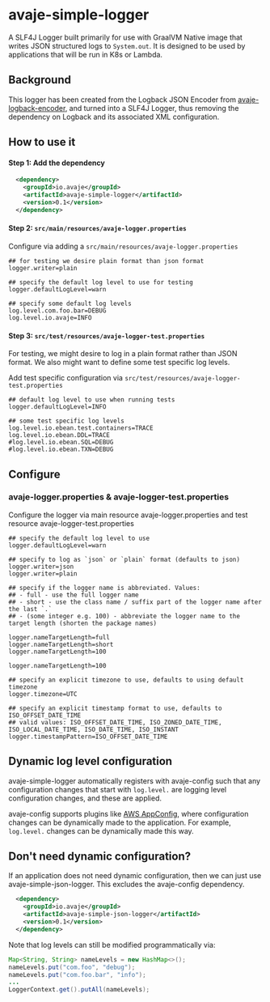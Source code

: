 # avaje-simple-logger

A SLF4J Logger built primarily for use with GraalVM Native image that writes JSON structured logs to `System.out`. 
It is designed to be used by applications that will be run in K8s or Lambda. 


## Background

This logger has been created from the Logback JSON Encoder from [avaje-logback-encoder](https://github.com/avaje/avaje-logback-encoder), 
and turned into a SLF4J Logger, thus removing the dependency on Logback and its associated XML configuration.


## How to use it

#### Step 1: Add the dependency

```xml
  <dependency>
    <groupId>io.avaje</groupId>
    <artifactId>avaje-simple-logger</artifactId>
    <version>0.1</version>
  </dependency>
```

#### Step 2: `src/main/resources/avaje-logger.properties`

Configure via adding a `src/main/resources/avaje-logger.properties`
```properties
## for testing we desire plain format than json format
logger.writer=plain

## specify the default log level to use for testing
logger.defaultLogLevel=warn

## specify some default log levels
log.level.com.foo.bar=DEBUG
log.level.io.avaje=INFO
```

#### Step 3: `src/test/resources/avaje-logger-test.properties`

For testing, we might desire to log in a plain format rather than JSON format. 
We also might want to define some test specific log levels.

Add test specific configuration via `src/test/resources/avaje-logger-test.properties`

```properties
## default log level to use when running tests
logger.defaultLogLevel=INFO

## some test specific log levels
log.level.io.ebean.test.containers=TRACE
log.level.io.ebean.DDL=TRACE
#log.level.io.ebean.SQL=DEBUG
#log.level.io.ebean.TXN=DEBUG
```

## Configure

### avaje-logger.properties & avaje-logger-test.properties

Configure the logger via main resource avaje-logger.properties 
and test resource avaje-logger-test.properties


```properties
## specify the default log level to use
logger.defaultLogLevel=warn

## specify to log as `json` or `plain` format (defaults to json)
logger.writer=json
logger.writer=plain

## specify if the logger name is abbreviated. Values:
## - full - use the full logger name
## - short - use the class name / suffix part of the logger name after the last `.`
## - (some integer e.g. 100) - abbreviate the logger name to the target length (shorten the package names)

logger.nameTargetLength=full
logger.nameTargetLength=short
logger.nameTargetLength=100

logger.nameTargetLength=100

## specify an explicit timezone to use, defaults to using default timezone
logger.timezone=UTC

## specify an explicit timestamp format to use, defaults to ISO_OFFSET_DATE_TIME
## valid values: ISO_OFFSET_DATE_TIME, ISO_ZONED_DATE_TIME, ISO_LOCAL_DATE_TIME, ISO_DATE_TIME, ISO_INSTANT
logger.timestampPattern=ISO_OFFSET_DATE_TIME

```


## Dynamic log level configuration

avaje-simple-logger automatically registers with avaje-config such that any configuration changes that
start with `log.level.` are logging level configuration changes, and these are applied.

avaje-config supports plugins like [AWS AppConfig](https://avaje.io/config/#aws-appconfig), where 
configuration changes can be dynamically made to the application. For example, `log.level.` changes
can be dynamically made this way.


## Don't need dynamic configuration?

If an application does not need dynamic configuration, then we can just use avaje-simple-json-logger.
This excludes the avaje-config dependency.

```xml
  <dependency>
    <groupId>io.avaje</groupId>
    <artifactId>avaje-simple-json-logger</artifactId>
    <version>0.1</version>
  </dependency>
```

Note that log levels can still be modified programmatically via:

```java
Map<String, String> nameLevels = new HashMap<>();
nameLevels.put("com.foo", "debug");
nameLevels.put("com.foo.bar", "info");
...
LoggerContext.get().putAll(nameLevels);
```
 
